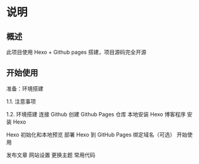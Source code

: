 # 说明
## 概述
此项目使用 Hexo + Github pages 搭建，项目源码完全开源
## 开始使用
准备：环境搭建

1.1. 注意事项

1.2. 环境搭建
连接 Github
创建 Github Pages 仓库
本地安装 Hexo 博客程序
安装 Hexo

Hexo 初始化和本地预览
部署 Hexo 到 GitHub Pages
绑定域名（可选）
开始使用

发布文章
网站设置
更换主题
常用代码

